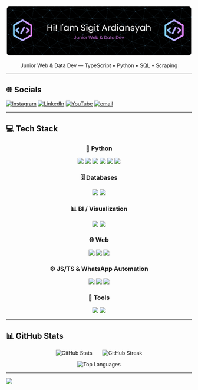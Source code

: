 ![Header](./github-header-banner1.png)


<p align="center">
  Junior Web & Data Dev — TypeScript • Python • SQL • Scraping
</p>

---

## 🌐 Socials

[![Instagram](https://img.shields.io/badge/Instagram-%23E4405F.svg?logo=Instagram\&logoColor=white)](https://instagram.com/sgtardnsyh)
[![LinkedIn](https://img.shields.io/badge/LinkedIn-%230077B5.svg?logo=linkedin\&logoColor=white)](https://linkedin.com/in/sgtardiansyah)
[![YouTube](https://img.shields.io/badge/YouTube-%23FF0000.svg?logo=YouTube\&logoColor=white)](https://youtube.com/@@CikRust)
[![email](https://img.shields.io/badge/Email-D14836?logo=gmail\&logoColor=white)](mailto:sigitardiansyah24@gmail.com)

---

## 💻 Tech Stack

<div align="center">

### 🐍 Python

<p align="center">
<a href="https://www.python.org/" title="Python"><img src="https://img.shields.io/badge/Python-3776AB?style=for-the-badge&logo=python&logoColor=white" /></a>
<a href="https://pandas.pydata.org/" title="pandas"><img src="https://img.shields.io/badge/pandas-150458?style=for-the-badge&logo=pandas&logoColor=white" /></a>
<a href="https://numpy.org/" title="NumPy"><img src="https://img.shields.io/badge/NumPy-013243?style=for-the-badge&logo=numpy&logoColor=white" /></a>
<a href="https://requests.readthedocs.io/" title="Requests"><img src="https://img.shields.io/badge/Requests-000000?style=for-the-badge" /></a>
<a href="https://www.crummy.com/software/BeautifulSoup/bs4/doc/" title="BeautifulSoup4"><img src="https://img.shields.io/badge/BeautifulSoup4-3B945E?style=for-the-badge" /></a>
<a href="https://www.selenium.dev/" title="Selenium"><img src="https://img.shields.io/badge/Selenium-43B02A?style=for-the-badge&logo=selenium&logoColor=white" /></a>
</p>

### 🗄️ Databases

<p align="center">
<a href="https://www.mysql.com/" title="MySQL"><img src="https://img.shields.io/badge/MySQL-4479A1?style=for-the-badge&logo=mysql&logoColor=white" /></a>
<a href="https://www.postgresql.org/" title="PostgreSQL"><img src="https://img.shields.io/badge/PostgreSQL-4169E1?style=for-the-badge&logo=postgresql&logoColor=white" /></a>
</p>

### 📊 BI / Visualization

<p align="center">
<a href="https://www.microsoft.com/power-platform/products/power-bi" title="Power BI"><img src="https://img.shields.io/badge/Power%20BI-F2C811?style=for-the-badge&logo=powerbi&logoColor=000" /></a>
<a href="https://lookerstudio.google.com/" title="Looker Studio"><img src="https://img.shields.io/badge/Looker%20Studio-4285F4?style=for-the-badge&logo=looker&logoColor=white" /></a>
</p>

### 🌐 Web

<p align="center">
<a href="https://developer.mozilla.org/docs/Web/Guide/HTML/HTML5" title="HTML5"><img src="https://img.shields.io/badge/HTML5-E34F26?style=for-the-badge&logo=html5&logoColor=white" /></a>
<a href="https://developer.mozilla.org/docs/Web/JavaScript" title="JavaScript"><img src="https://img.shields.io/badge/JavaScript-F7DF1E?style=for-the-badge&logo=javascript&logoColor=000" /></a>
<a href="https://www.php.net/" title="PHP"><img src="https://img.shields.io/badge/PHP-777BB4?style=for-the-badge&logo=php&logoColor=white" /></a>
</p>

### ⚙️ JS/TS & WhatsApp Automation

<p align="center">
<a href="https://nodejs.org/" title="Node.js"><img src="https://img.shields.io/badge/Node.js-339933?style=for-the-badge&logo=node.js&logoColor=white" /></a>
<a href="https://www.typescriptlang.org/" title="TypeScript"><img src="https://img.shields.io/badge/TypeScript-3178C6?style=for-the-badge&logo=typescript&logoColor=white" /></a>
<a href="https://github.com/WhiskeySockets/Baileys" title="Baileys (WhatsApp)"><img src="https://img.shields.io/badge/Baileys%20(WhatsApp)-25D366?style=for-the-badge&logo=whatsapp&logoColor=white" /></a>
</p>

### 🧰 Tools

<p align="center">
<a href="https://git-scm.com/" title="Git"><img src="https://img.shields.io/badge/Git-F05032?style=for-the-badge&logo=git&logoColor=white" /></a>
<a href="https://code.visualstudio.com/" title="VS Code"><img src="https://img.shields.io/badge/VS%20Code-007ACC?style=for-the-badge&logo=visual-studio-code&logoColor=white" /></a>
</p>

</div>

---

## 📊 GitHub Stats
<div align="center">
<p>
  <img src="https://github-readme-stats.vercel.app/api?username=sgtardnsyah&theme=dark&hide_border=false&include_all_commits=false&count_private=false" alt="GitHub Stats" />
  &nbsp;&nbsp;&nbsp;&nbsp;&nbsp;
  <img src="https://nirzak-streak-stats.vercel.app/?user=sgtardnsyah&theme=dark&hide_border=false" alt="GitHub Streak" />
</p>
<p>
  <img src="https://github-readme-stats.vercel.app/api/top-langs/?username=sgtardnsyah&theme=dark&hide_border=false&include_all_commits=false&count_private=false&layout=compact" alt="Top Languages" />
</p>
</div>

---

[![](https://visitcount.itsvg.in/api?id=sgtardnsyah\&icon=0\&color=0)](https://visitcount.itsvg.in)
